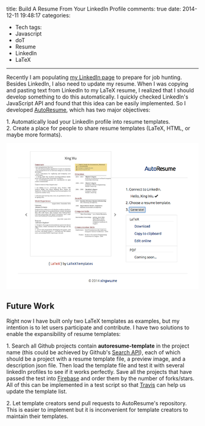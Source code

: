 title: Build A Resume From Your LinkedIn Profile
comments: true
date: 2014-12-11 19:48:17
categories:
- Tech
tags:
- Javascript
- doT
- Resume
- LinkedIn
- LaTeX
---
Recently I am populating [my LinkedIn page](https://www.linkedin.com/in/xingwu) to prepare for job hunting.
Besides LinkedIn, I also need to update my resume. 
When I was copying and pasting text from LinkedIn to my LaTeX resume, I realized that I should develop something to do this automatically.
I quickly checked LinkedIn's JavaScript API and found that this idea can be easily implemented. 
So I developed [AutoResume](http://autoresume.github.io/), which has two major objectives:

1\. Automatically load your LinkedIn profile into resume templates.  
2\. Create a place for people to share resume templates (LaTeX, HTML, or maybe more formats).

<!-- more -->
![Screenshot of AutoResume](/images/screenshot-autoresume.png)

## Future Work
Right now I have built only two LaTeX templates as examples, but my intention is to let users participate and contribute. 
I have two solutions to enable the expansibility of resume templates:

1\. Search all Github projects contain **autoresume-template** in the project name (this could be achieved by Github's [Search API](https://help.github.com/articles/searching-repositories/#scope-the-search-fields)), each of which should be a project with a resume template file, a preview image, and a description json file. 
Then load the template file and test it with several linkedIn profiles to see if it works perfectly. Save all the projects that have passed the test into [Firebase](https://www.firebase.com/) and order them by the number of forks/stars. All of this can be implemented in a test script so that [Travis](https://travis-ci.org/) can help us update the template list.

2\. Let template creators send pull requests to AutoResume's repository. This is easier to implement but it is inconvenient for template creators to maintain their templates.





